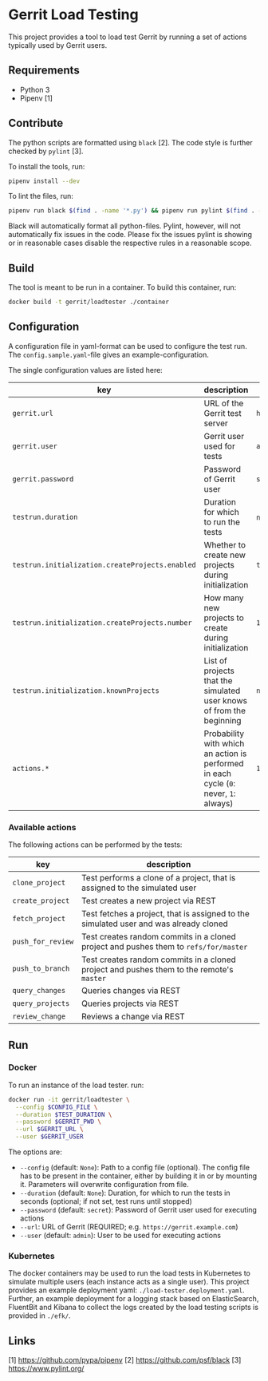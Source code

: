 # Gerrit Load Testing

This project provides a tool to load test Gerrit by running a set of actions
typically used by Gerrit users.

## Requirements

- Python 3
- Pipenv [1]

## Contribute

The python scripts are formatted using `black` [2]. The code style is further
checked by `pylint` [3].

To install the tools, run:

```sh
pipenv install --dev
```

To lint the files, run:

```sh
pipenv run black $(find . -name '*.py') && pipenv run pylint $(find . -name '*.py')
```

Black will automatically format all python-files. Pylint, however, will not
automatically fix issues in the code. Please fix the issues pylint is showing or
in reasonable cases disable the respective rules in a reasonable scope.

## Build

The tool is meant to be run in a container. To build this container, run:

```sh
docker build -t gerrit/loadtester ./container
```

## Configuration

A configuration file in yaml-format can be used to configure the test run. The
`config.sample.yaml`-file gives an example-configuration.

The single configuration values are listed here:

| key                                             | description                                                                           | default value           |
|-------------------------------------------------|---------------------------------------------------------------------------------------|-------------------------|
| `gerrit.url`                                    | URL of the Gerrit test server                                                         | `http://localhost:8080` |
| `gerrit.user`                                   | Gerrit user used for tests                                                            | `admin`                 |
| `gerrit.password`                               | Password of Gerrit user                                                               | `secret`                |
| `testrun.duration`                              | Duration for which to run the tests                                                   | `null` (indefinitely)   |
| `testrun.initialization.createProjects.enabled` | Whether to create new projects during initialization                                  | `true`                  |
| `testrun.initialization.createProjects.number`  | How many new projects to create during initialization                                 | `1`                     |
| `testrun.initialization.knownProjects`          | List of projects that the simulated user knows of from the beginning                  | `nil`                   |
| `actions.*`                                     | Probability with which an action is performed in each cycle (`0`: never, `1`: always) | `1`                     |

### Available actions

The following actions can be performed by the tests:

| key               | description                                                                              |
|-------------------|------------------------------------------------------------------------------------------|
| `clone_project`   | Test performs a clone of a project, that is assigned to the simulated user               |
| `create_project`  | Test creates a new project via REST                                                      |
| `fetch_project`   | Test fetches a project, that is assigned to the simulated user and was already cloned    |
| `push_for_review` | Test creates random commits in a cloned project and pushes them to `refs/for/master`     |
| `push_to_branch`  | Test creates random commits in a cloned project and pushes them to the remote's `master` |
| `query_changes`   | Queries changes via REST                                                                 |
| `query_projects`  | Queries projects via REST                                                                |
| `review_change`   | Reviews a change via REST                                                                |

## Run

### Docker

To run an instance of the load tester. run:

```sh
docker run -it gerrit/loadtester \
  --config $CONFIG_FILE \
  --duration $TEST_DURATION \
  --password $GERRIT_PWD \
  --url $GERRIT_URL \
  --user $GERRIT_USER
```

The options are:

- `--config` (default: `None`): Path to a config file (optional). The config file
  has to be present in the container, either by building it in or by mounting it.
  Parameters will overwrite configuration from file.
- `--duration` (default: `None`): Duration, for which to run the tests in
  seconds (optional; if not set, test runs until stopped)
- `--password` (default: `secret`): Password of Gerrit user used for executing
  actions
- `--url`: URL of Gerrit (REQUIRED; e.g. `https://gerrit.example.com`)
- `--user` (default: `admin`): User to be used for executing actions

### Kubernetes

The docker containers may be used to run the load tests in Kubernetes to simulate
multiple users (each instance acts as a single user). This project provides an
example deployment yaml: `./load-tester.deployment.yaml`.
Further, an example deployment for a logging stack based on ElasticSearch,
FluentBit and Kibana to collect the logs created by the load testing scripts is
provided in `./efk/`.

## Links

[1] https://github.com/pypa/pipenv
[2] https://github.com/psf/black
[3] https://www.pylint.org/
